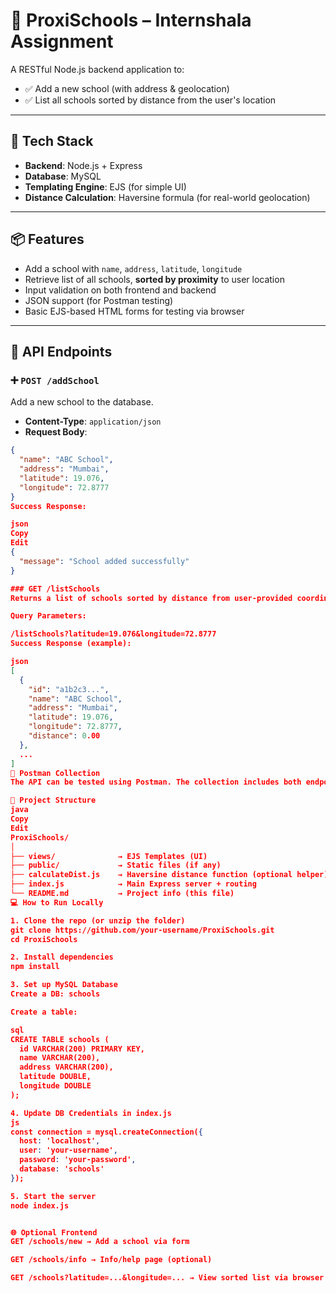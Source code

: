 # 🏫 ProxiSchools – Internshala Assignment

A RESTful Node.js backend application to:

- ✅ Add a new school (with address & geolocation)
- ✅ List all schools sorted by distance from the user's location

---

## 🧰 Tech Stack

- **Backend**: Node.js + Express
- **Database**: MySQL
- **Templating Engine**: EJS (for simple UI)
- **Distance Calculation**: Haversine formula (for real-world geolocation)

---

## 📦 Features

- Add a school with `name`, `address`, `latitude`, `longitude`
- Retrieve list of all schools, **sorted by proximity** to user location
- Input validation on both frontend and backend
- JSON support (for Postman testing)
- Basic EJS-based HTML forms for testing via browser

---

## 🚀 API Endpoints

### ➕ `POST /addSchool`

Add a new school to the database.

- **Content-Type**: `application/json`
- **Request Body**:
```json
{
  "name": "ABC School",
  "address": "Mumbai",
  "latitude": 19.076,
  "longitude": 72.8777
}
Success Response:

json
Copy
Edit
{
  "message": "School added successfully"
}

### GET /listSchools
Returns a list of schools sorted by distance from user-provided coordinates.

Query Parameters:

/listSchools?latitude=19.076&longitude=72.8777
Success Response (example):

json
[
  {
    "id": "a1b2c3...",
    "name": "ABC School",
    "address": "Mumbai",
    "latitude": 19.076,
    "longitude": 72.8777,
    "distance": 0.00
  },
  ...
]
🧪 Postman Collection
The API can be tested using Postman. The collection includes both endpoints.

📂 Project Structure
java
Copy
Edit
ProxiSchools/
│
├── views/              → EJS Templates (UI)
├── public/             → Static files (if any)
├── calculateDist.js    → Haversine distance function (optional helper)
├── index.js            → Main Express server + routing
└── README.md           → Project info (this file)
💻 How to Run Locally

1. Clone the repo (or unzip the folder)
git clone https://github.com/your-username/ProxiSchools.git
cd ProxiSchools

2. Install dependencies
npm install

3. Set up MySQL Database
Create a DB: schools

Create a table:

sql
CREATE TABLE schools (
  id VARCHAR(200) PRIMARY KEY,
  name VARCHAR(200),
  address VARCHAR(200),
  latitude DOUBLE,
  longitude DOUBLE
);

4. Update DB Credentials in index.js
js
const connection = mysql.createConnection({
  host: 'localhost',
  user: 'your-username',
  password: 'your-password',
  database: 'schools'
});

5. Start the server
node index.js


🌐 Optional Frontend
GET /schools/new → Add a school via form

GET /schools/info → Info/help page (optional)

GET /schools?latitude=...&longitude=... → View sorted list via browser